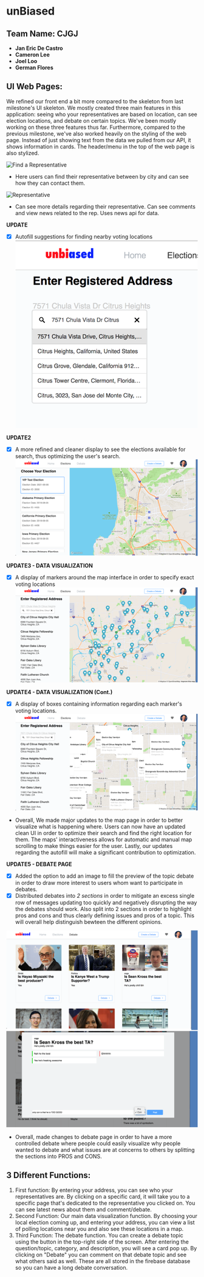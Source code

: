 # unBiased

## Team Name: CJGJ 
- **Jan Eric De Castro**
- **Cameron Lee**
- **Joel Loo**
- **German Flores**


## UI Web Pages:

We refined our front end a bit more compared to the skeleton from last milestone's UI skeleton. We mostly created three main features in this application: seeing who your representatives are based on location, can see election locations, and debate on certain topics. We've been mostly working on these three features thus far. Furthermore, compared to the previous milestone, we've also worked heavily on the styling of the web page. Instead of just showing text from the data we pulled from our API, it shows information in cards. The header/menu in the top of the web page is also stylized.


![Find a Representative](https://github.com/CambridgeGuolytica/121/blob/master/static_files/images/screenshot3M5.png)
- Here users can find their representative between by city and can see how they can contact them.

![Representative](https://github.com/CambridgeGuolytica/121/blob/master/static_files/images/screenshot5M5.png)
- Can see more details regarding their representative. Can see comments and view news related to the rep. Uses news api for data.



**UPDATE**
- [x] Autofill suggestions for finding nearby voting locations
![Elections](static_files/images/autoFill.png)       

**UPDATE2**
- [x] A more refined and cleaner display to see the elections available for search, thus optimizing the user's search.
![Elections](static_files/images/updatedList.png)

**UPDATE3 - DATA VISUALIZATION**
- [x] A display of markers around the map interface in order to specify exact voting locations
![Elections](static_files/images/mapMarkers.png)      

**UPDATE4 - DATA VISUALIZATION (Cont.)**
- [x] A display of boxes containing information regarding each marker's voting locations.
![Elections](static_files/images/mapBoxes.png)

- Overall, We made major updates to the map page in order to better visualize what is happening where. Users can now have an updated clean UI in order to optimize their search and find the right location for them. The maps' interactiveness allows for automatic and manual map scrolling to make things easier for the user. Lastly, our updates regarding the autofill will make a significant contribution to optimization.


**UPDATE5 - DEBATE PAGE**
- [x] Added the option to add an image to fill the preview of the topic debate in order to draw more interest to users whom want to participate in debates. 
- [x] Distributed debates into *2 sections* in order to mitigate an excess single row of messages updating too quickly and negatively disrupting the way the debates should work. Also split into 2 sections in order to highlight pros and cons and thus clearly defining issues and pros of a topic. This will overall help distinguish bewteen the different opinions.

![Debate](static_files/images/upDebate.png)
![Debate](static_files/images/prosCons.png)

- Overall, made changes to debate page in order to have a more controlled debate where people could easily visualize why people wanted to debate and what issues are at concerns to others by splitting the sections into PROS and CONS.


## 3 Different Functions:

1. First function: By entering your address, you can see who your representatives are. By clicking on a specific card, it will take you to a specific page that's dedicated to the representative you clicked on. You can see latest news about them and comment/debate.
2. Second Function: Our main data visualization function. By choosing your local election coming up, and entering your address, you can view a list of polling locations near you and also see these locations in a map.
3. Third Function: The debate function. You can create a debate topic using the button in the top-right side of the screen. After entering the question/topic, category, and description, you will see a card pop up. By clicking on "Debate" you can comment on that debate topic and see what others said as well. These are all stored in the firebase database so you can have a long debate conversation.
